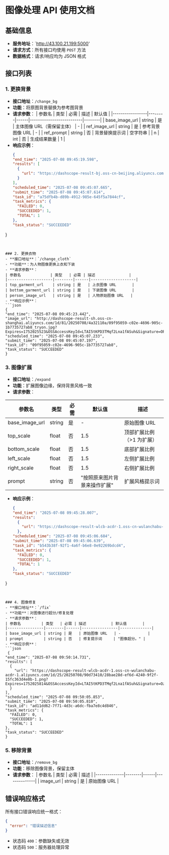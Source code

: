 # 图像处理 API 使用文档

## 基础信息
- **服务地址**：`http://43.100.21.199:5000'
- **请求方式**：所有接口均使用 `POST` 方法
- **数据格式**：请求/响应均为 JSON 格式


## 接口列表

### 1. 更换背景
- **接口地址**：`/change_bg`
- **功能**：将原图背景替换为参考图背景
- **请求参数**：
  | 参数名          | 类型   | 必需 | 描述                     | 默认值 |
  |-----------------|--------|------|--------------------------|--------|
  | base_image_url  | string | 是   | 主体图像 URL（需保留主体） | -      |
  | ref_image_url   | string | 是   | 参考背景图像 URL         | -      |
  | ref_prompt      | string | 否   | 背景替换提示词           | 空字符串 |
  | n               | int    | 否   | 生成结果数量             | 1      |
- **响应示例**：
  ```json
  {
  "end_time": "2025-07-08 09:45:19.598",
  "results": [
    {
      "url": "https://dashscope-result-bj.oss-cn-beijing.aliyuncs.com/466b5214/20250708/094518_0_v3_a75dfb4b-d89b-4912-985e-645f5a7844cf.png?Expires=1752025519&OSSAccessKeyId=LTAI5tQZd8AEcZX6KZV4G8qL&Signature=SuCWVbRlGz9dIkHEAqr6%2Bz91x%2B0%3D"
    }
  ],
  "scheduled_time": "2025-07-08 09:45:07.665",
  "submit_time": "2025-07-08 09:45:07.614",
  "task_id": "a75dfb4b-d89b-4912-985e-645f5a7844cf",
  "task_metrics": {
    "FAILED": 0,
    "SUCCEEDED": 1,
    "TOTAL": 1
  },
  "task_status": "SUCCEEDED"
}
  ```


### 2. 更换衣物
- **接口地址**：`/change_cloth`
- **功能**：为人物图像更换上衣和下装
- **请求参数**：
  | 参数名             | 类型   | 必需 | 描述               |
  |--------------------|--------|------|--------------------|
  | top_garment_url    | string | 是   | 上衣图像 URL       |
  | bottom_garment_url | string | 是   | 下装图像 URL       |
  | person_image_url   | string | 是   | 人物原始图像 URL   |
- **响应示例**：
  ```json
  {
  "end_time": "2025-07-08 09:45:23.442",
  "image_url": "http://dashscope-result-sh.oss-cn-shanghai.aliyuncs.com/1d/81/20250708/4a32110a/09f95059-c02e-4696-905c-1b7735727ab8_tryon.jpg?Expires=1752025523&OSSAccessKeyId=LTAI5tKPD3TMqf2Lna1fASuh&Signature=OPjXEYErfFFM5zf4lQZY%2FOUex0w%3D",
  "scheduled_time": "2025-07-08 09:45:07.233",
  "submit_time": "2025-07-08 09:45:07.197",
  "task_id": "09f95059-c02e-4696-905c-1b7735727ab8",
  "task_status": "SUCCEEDED"
}
  ```


### 3. 图像扩展
- **接口地址**：`/expand`
- **功能**：扩展图像边缘，保持背景风格一致
- **请求参数**：


| 参数名          | 类型   | 必需 | 默认值                 | 描述                     |
|-----------------|--------|------|------------------------|--------------------------|
| base_image_url  | string | 是   | -                      | 原始图像 URL             |
| top_scale       | float  | 否   | 1.5                    | 顶部扩展比例（>1 为扩展） |
| bottom_scale    | float  | 否   | 1.5                    | 底部扩展比例             |
| left_scale      | float  | 否   | 1.5                    | 左侧扩展比例             |
| right_scale     | float  | 否   | 1.5                    | 右侧扩展比例             |
| prompt          | string | 否   | "按照原来图片背景来操作扩展" | 扩展风格提示词           |

- **响应示例**：
  ```json
  {
  "end_time": "2025-07-08 09:45:28.007",
  "results": 
    {
      "url": "https://dashscope-result-wlcb-acdr-1.oss-cn-wulanchabu-acdr-1.aliyuncs.com/1d/86/20250708/90d73410/a9b424c9-0108-4474-a2a2-07b1dc7cf217-1.png?Expires=1752025527&OSSAccessKeyId=LTAI5tKPD3TMqf2Lna1fASuh&Signature=zOJvHL7pM4NqhQ1%2FRQkcDhZc0WQ%3D"
    },
  "scheduled_time": "2025-07-08 09:45:06.684",
  "submit_time": "2025-07-08 09:45:06.639",
  "task_id": "b543b38f-92f1-4a6f-b6e8-0e92269bdcd4",
  "task_metrics": {
    "FAILED": 0,
    "SUCCEEDED": 1,
    "TOTAL": 1
  },
  "task_status": "SUCCEEDED"
}

  ```


### 4. 图像修复
- **接口地址**：`/fix`
- **功能**：对图像进行超分/修复处理
- **请求参数**：
  | 参数名         | 类型   | 必需 | 描述           | 默认值       |
  |----------------|--------|------|----------------|--------------|
  | base_image_url | string | 是   | 原始图像 URL   | -            |
  | prompt         | string | 否   | 修复提示词     | "图像超分。" |
- **响应示例**：
  ```json
   {
  "end_time": "2025-07-08 09:50:14.731",
  "results": [
    {
      "url": "https://dashscope-result-wlcb-acdr-1.oss-cn-wulanchabu-acdr-1.aliyuncs.com/1d/25/20250708/90d73410/28bae28d-ef6d-4240-9f2f-15fc363d4e0b-1.png?Expires=1752025814&OSSAccessKeyId=LTAI5tKPD3TMqf2Lna1fASuh&Signature=Ozzb9BaoauVlCXmiD4AToY1INU0%3D"
    }
  ],
  "scheduled_time": "2025-07-08 09:50:05.853",
  "submit_time": "2025-07-08 09:50:05.810",
  "task_id": "ad11dd62-7f71-4d3c-a6dc-fba7e8c4d846",
  "task_metrics": {
    "FAILED": 0,
    "SUCCEEDED": 1,
    "TOTAL": 1
  },
  "task_status": "SUCCEEDED"
}
  ```


### 5. 移除背景
- **接口地址**：`/remove_bg`
- **功能**：移除图像背景，保留主体
- **请求参数**：
  | 参数名       | 类型   | 必需 | 描述         |
  |--------------|--------|------|--------------|
  | image_url    | string | 是   | 原始图像 URL |


## 错误响应格式
所有接口错误响应统一格式：
```json
{
  "error": "错误描述信息"
}
```
- 状态码 `400`：参数缺失或无效
- 状态码 `500`：服务器处理异常
